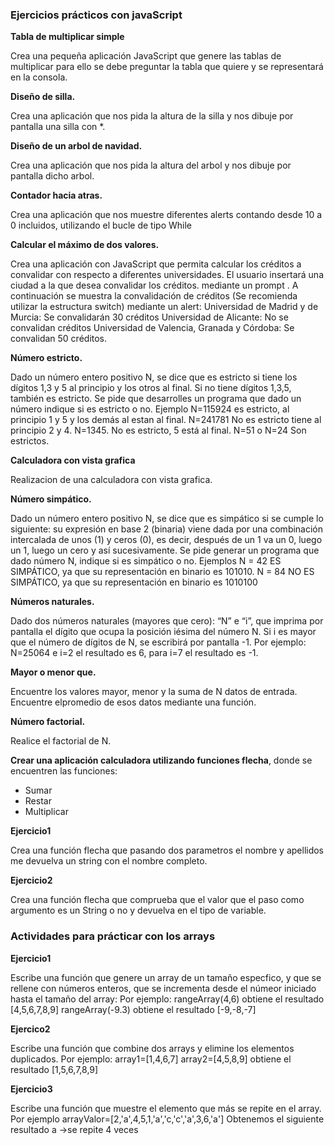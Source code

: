 
<h3>Ejercicios prácticos con javaScript</h3>

<p><strong>Tabla de multiplicar simple</strong></p>
<p>Crea una pequeña aplicación JavaScript que genere las tablas de multiplicar para ello se debe preguntar la tabla que quiere y se representará en la consola.</p>

<p><strong>Diseño de silla.</strong></p>
<p>Crea una aplicación que nos pida la altura de la silla y nos dibuje por pantalla una silla con *.</p>

<p><strong>Diseño de un arbol de navidad.</strong></p>
<p>Crea una aplicación que nos pida la altura del arbol y nos dibuje por pantalla dicho arbol.</p>

<p><strong>Contador hacia atras.</strong></p>
<p>Crea una aplicación que nos muestre diferentes alerts contando desde 10 a 0 incluidos, utilizando el bucle de tipo While</p>

<p><strong>Calcular el máximo de dos valores.</strong></p>
<p>Crea una aplicación con JavaScript que permita calcular los créditos a convalidar con respecto a diferentes universidades. El usuario insertará una ciudad a la que desea convalidar los créditos. mediante un prompt .
A continuación se muestra la convalidación de créditos (Se recomienda utilizar la estructura switch) mediante un alert:
Universidad de Madrid y de Murcia: Se convalidarán 30 créditos
Universidad de Alicante: No se convalidan créditos
Universidad de Valencia, Granada y Córdoba: Se convalidan 50 créditos.</p>

<p><strong>Número estricto.</strong></p>
<p>Dado un número entero positivo N, se dice que es estricto si tiene los dígitos 1,3 y 5 al principio y los otros al final. Si no tiene dígitos 1,3,5, también es estricto.
Se pide que desarrolles un programa que dado un número indique si es estricto o no.
Ejemplo N=115924 es estricto, al principio 1 y 5 y los demás al estan al final.
N=241781 No es estricto tiene al principio 2 y 4. N=1345. No es estricto, 5 está al final.
N=51 o N=24 Son estrictos.</p>

<p><strong>Calculadora con vista grafica</strong></p>
<p>Realizacion de una calculadora con vista grafica.</p>

<p><strong>Número simpático.</strong>
<p>Dado un número entero positivo N, se dice que es simpático si se cumple lo siguiente: su expresión en base 2 (binaria) viene dada por una combinación intercalada de unos (1) y ceros (0), es decir, después de un 1 va un 0, luego un 1, luego un cero y así sucesivamente. Se pide generar un programa que dado número N, indique si es simpático o no. Ejemplos N = 42 ES SIMPÁTICO, ya que su representación en binario es 101010. N = 84 NO ES SIMPÁTICO, ya que su representación en binario es 1010100</p>

<p><strong>Números naturales.</strong></p>
<p>Dado dos números naturales (mayores que cero): “N” e “i”, que imprima por pantalla el dígito que ocupa la posición iésima del número N. Si i es mayor que el número de dígitos de N, se escribirá por pantalla -1. Por ejemplo: N=25064 e i=2 el resultado es 6, para i=7 el resultado es -1.</p>

<p><strong>Mayor o menor que.</strong></p>
<p>Encuentre los valores mayor, menor y la suma de N datos de entrada. Encuentre elpromedio de esos datos mediante una función.</p>

<p><strong>Número factorial.</strong></p>
<p>Realice el factorial de N.</p>

<p><strong>Crear una aplicación calculadora utilizando funciones flecha</strong>, donde se encuentren las funciones:</p>

<ul>
<li>Sumar</li>
<li>Restar</li>
<li>Multiplicar</li>
</ul>

<strong>Ejercicio1</strong>
<p>Crea una función flecha que pasando dos parametros el nombre y apellidos me devuelva un string con el nombre completo.</p>

<strong>Ejercicio2</strong>
<p>Crea una función flecha que comprueba que el valor que el paso como argumento es un String o no y devuelva en el tipo de variable.</p>

<h3>Actividades para prácticar con los arrays</h3>

<p><strong>Ejercicio1</strong></p>
<p>Escribe una función que genere un array de un tamaño especfico, y que se rellene con números enteros, que se incrementa desde el númeor iniciado hasta el tamaño del array: Por ejemplo: rangeArray(4,6) obtiene el resultado [4,5,6,7,8,9] rangeArray(-9.3) obtiene el resultado [-9,-8,-7]</p>

<p><strong>Ejercico2</strong></p>
<p>Escribe una función que combine dos arrays y elimine los elementos duplicados. Por ejemplo: array1=[1,4,6,7] array2=[4,5,8,9] obtiene el resultado [1,5,6,7,8,9]</p>

<p><strong>Ejercicio3</strong></p>
<p>Escribe una función que muestre el elemento que más se repite en el array. Por ejemplo arrayValor=[2,'a',4,5,1,'a','c,'c','a',3,6,'a'] Obtenemos el siguiente resultado a ->se repite 4 veces</p>



